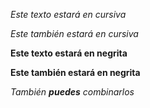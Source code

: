 *Este texto estará en cursiva*

_Este también estará en cursiva_



**Este texto estará en negrita**

__Este también estará en negrita__



_También **puedes** combinarlos_
